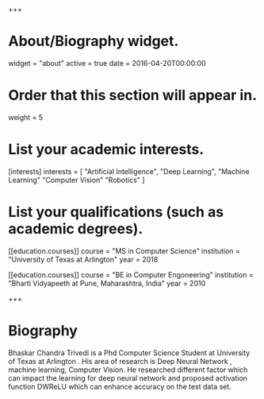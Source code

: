 +++
# About/Biography widget.
widget = "about"
active = true
date = 2016-04-20T00:00:00

# Order that this section will appear in.
weight = 5

# List your academic interests.
[interests]
  interests = [
    "Artificial Intelligence",
    "Deep Learning",
    "Machine Learning"
    "Computer Vision"
    "Robotics"
  ]

# List your qualifications (such as academic degrees).
[[education.courses]]
  course = "MS in Computer Science"
  institution = "University of Texas at Arlington"
  year = 2018

[[education.courses]]
  course = "BE in Computer Engoneering"
  institution = "Bharti Vidyapeeth at Pune, Maharashtra, India"
  year = 2010

 
+++

# Biography

Bhaskar Chandra Trivedi is a Phd Computer Science Student at University of Texas at Arlington . His area of research is Deep Neural Network , machine learning, Computer Vision. He researched different factor which can impact the learning for deep neural network and proposed activation function DWReLU which can enhance accuracy on the test data set.

